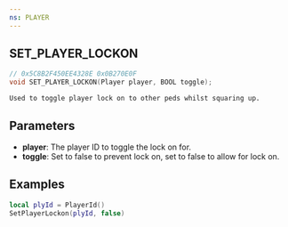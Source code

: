 ```yaml
---
ns: PLAYER
---
```

## SET_PLAYER_LOCKON

```c
// 0x5C8B2F450EE4328E 0x0B270E0F
void SET_PLAYER_LOCKON(Player player, BOOL toggle);
```

```
Used to toggle player lock on to other peds whilst squaring up.
```

## Parameters
* **player**: The player ID to toggle the lock on for.
* **toggle**: Set to false to prevent lock on, set to false to allow for lock on.

## Examples

```lua
local plyId = PlayerId()
SetPlayerLockon(plyId, false)
```
